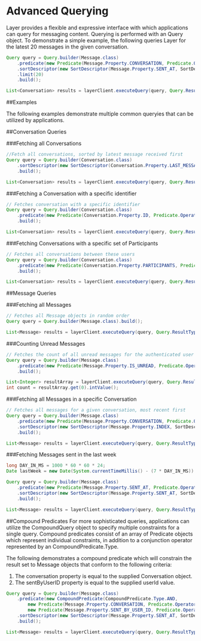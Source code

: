 # Advanced Querying

Layer provides a flexible and expressive interface with which applications can query for messaging content. Querying is performed with an Query object. To demonstrate a simple example, the following queries Layer for the latest 20 messages in the given conversation.

```java
Query query = Query.builder(Message.class)
    .predicate(new Predicate(Message.Property.CONVERSATION, Predicate.Operator.EQUAL_TO, myConversation))
    .sortDescriptor(new SortDescriptor(Message.Property.SENT_AT, SortDescriptor.Order.DESCENDING))
    .limit(20)
    .build();

List<Conversation> results = layerClient.executeQuery(query, Query.ResultType.OBJECTS);
```

##Examples

The following examples demonstrate multiple common queryies that can be utilized by applications.

##Conversation Queries

###Fetching all Conversations
```java
//Fetch all conversations, sorted by latest message received first
Query query = Query.builder(Conversation.class)
    .sortDescriptor(new SortDescriptor(Conversation.Property.LAST_MESSAGE_RECEIVED_AT, SortDescriptor.Order.DESCENDING))
    .build();

List<Conversation> results = layerClient.executeQuery(query, Query.ResultType.OBJECTS);
```

###Fetching a Conversation with a specific identifier
```java
// Fetches conversation with a specific identifier
Query query = Query.builder(Conversation.class)
    .predicate(new Predicate(Conversation.Property.ID, Predicate.Operator.EQUAL_TO, identifer))
    .build();

List<Conversation> results = layerClient.executeQuery(query, Query.ResultType.OBJECTS);
```

###Fetching Conversations with a specific set of Participants
```java
// Fetches all conversations between these users
Query query = Query.builder(Conversation.class)
    .predicate(new Predicate(Conversation.Property.PARTICIPANTS, Predicate.Operator.IN, participants))
    .build();

List<Conversation> results = layerClient.executeQuery(query, Query.ResultType.OBJECTS);
```

##Message Queries

###Fetching all Messages
```java
// Fetches all Message objects in random order
Query query = Query.builder(Message.class).build();

List<Message> results = layerClient.executeQuery(query, Query.ResultType.OBJECTS);
```

###Counting Unread Messages
```java
// Fetches the count of all unread messages for the authenticated user
Query query = Query.builder(Message.class)
    .predicate(new Predicate(Message.Property.IS_UNREAD, Predicate.Operator.EQUAL_TO, true))
    .build();

List<Integer> resultArray = layerClient.executeQuery(query, Query.ResultType.COUNT);
int count = resultArray.get(0).intValue();
```

###Fetching all Messages in a specific Conversation
```java
// Fetches all messages for a given conversation, most recent first
Query query = Query.builder(Message.class)
    .predicate(new Predicate(Message.Property.CONVERSATION, Predicate.Operator.EQUAL_TO, myConversation))
    .sortDescriptor(new SortDescriptor(Message.Property.INDEX, SortDescriptor.Order.DESCENDING))
    .build();

List<Message> results = layerClient.executeQuery(query, Query.ResultType.OBJECTS);
```

###Fetching Messages sent in the last week
```java
long DAY_IN_MS = 1000 * 60 * 60 * 24;
Date lastWeek = new Date(System.currentTimeMillis() - (7 * DAY_IN_MS))

Query query = Query.builder(Message.class)
    .predicate(new Predicate(Message.Property.SENT_AT, Predicate.Operator.GREATER_THAN_OR_EQUAL_TO, lastWeek))
    .sortDescriptor(new SortDescriptor(Message.Property.SENT_AT, SortDescriptor.Order.DESCENDING))
    .build();

List<Message> results = layerClient.executeQuery(query, Query.ResultType.OBJECTS);
```

##Compound Predicates
For more sophisticated queries, applications can utilize the CompoundQuery object to specify multiple constraints for a single query. Compound predicates consist of an array of Predicate objects which represent individual constraints, in addition to a conjunction operator represented by an CompoundPredicate.Type.

The following demonstrates a compound predicate which will constrain the result set to Message objects that conform to the following criteria:

1. The conversation property is equal to the supplied Conversation object.
2. The sentByUserID property is equal to the supplied userId value.

```java
Query query = Query.builder(Message.class)
    .predicate(new CompoundPredicate(CompoundPredicate.Type.AND,
        new Predicate(Message.Property.CONVERSATION, Predicate.Operator.EQUAL_TO, conversation),
        new Predicate(Message.Property.SENT_BY_USER_ID, Predicate.Operator.EQUAL_TO, userID)))
    .sortDescriptor(new SortDescriptor(Message.Property.SENT_AT, SortDescriptor.Order.DESCENDING))
    .build();

List<Message> results = layerClient.executeQuery(query, Query.ResultType.OBJECTS);
```